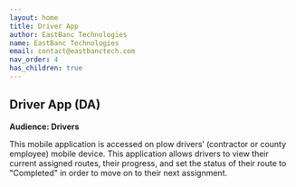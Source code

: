 ```yaml
---
layout: home
title: Driver App
author: EastBanc Technologies
name: EastBanc Technologies
email: contact@eastbanctech.com
nav_order: 4
has_children: true
---
```


## Driver App (DA) <a name="-Driver-App"></a>
**Audience: Drivers**

This mobile application is accessed on plow drivers’ (contractor or county employee) mobile device. This application allows drivers to view their current assigned routes, their progress, and set the status of their route to "Completed" in order to move on to their next assignment.
